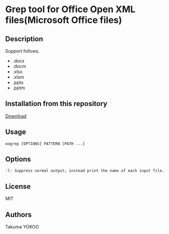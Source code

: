 # Grep tool for Office Open XML files(Microsoft Office files)

## Description

Support follows.
* .docx
* .docm
* .xlsx
* .xlsm
* .pptx
* .pptm

## Installation from this repository

[Download](https://github.com/takumayokoo/oogrep/releases)

## Usage

	oogrep [OPTIONS] PATTERN [PATH ...]

## Options

	-l: Suppress normal output; instead print the name of each input file.

## License

MIT

## Authors

Takuma YOKOO

